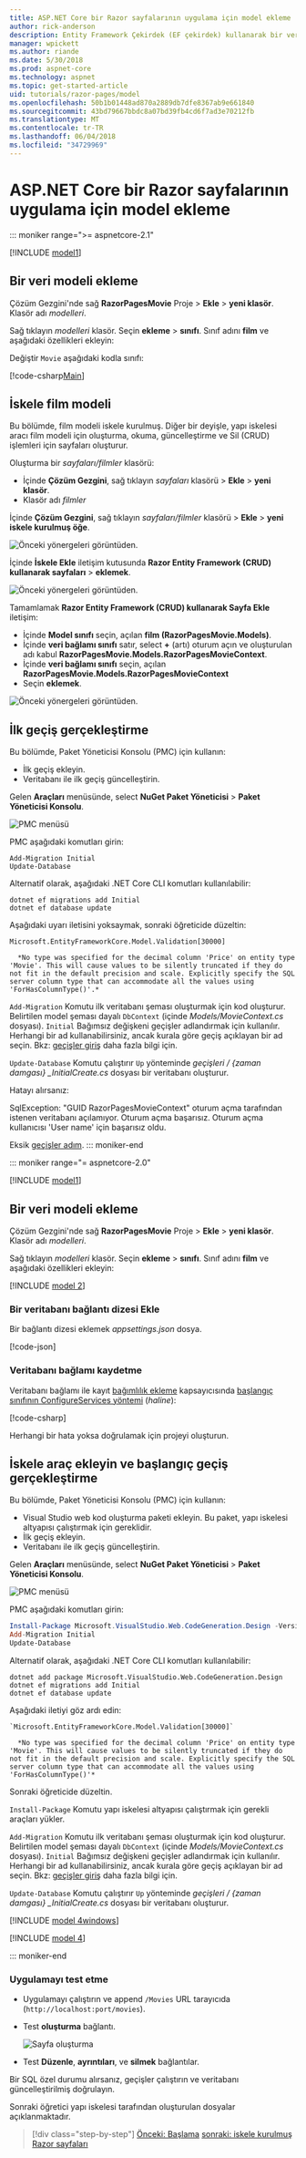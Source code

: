 ```yaml
---
title: ASP.NET Core bir Razor sayfalarının uygulama için model ekleme
author: rick-anderson
description: Entity Framework Çekirdek (EF çekirdek) kullanarak bir veritabanındaki filmler yönetmek için sınıfları ekleme bulur.
manager: wpickett
ms.author: riande
ms.date: 5/30/2018
ms.prod: aspnet-core
ms.technology: aspnet
ms.topic: get-started-article
uid: tutorials/razor-pages/model
ms.openlocfilehash: 50b1b01448ad870a2889db7dfe8367ab9e661840
ms.sourcegitcommit: 43bd79667bbdc8a07bd39fb4cd6f7ad3e70212fb
ms.translationtype: MT
ms.contentlocale: tr-TR
ms.lasthandoff: 06/04/2018
ms.locfileid: "34729969"
---
```

# <a name="add-a-model-to-a-razor-pages-app-in-aspnet-core"></a>ASP.NET Core bir Razor sayfalarının uygulama için model ekleme

::: moniker range=">= aspnetcore-2.1"

[!INCLUDE [model1](~/includes/RP/model1.md)]

## <a name="add-a-data-model"></a>Bir veri modeli ekleme

Çözüm Gezgini'nde sağ **RazorPagesMovie** Proje > **Ekle** > **yeni klasör**. Klasör adı *modelleri*.

Sağ tıklayın *modelleri* klasör. Seçin **ekleme** > **sınıfı**. Sınıf adını **film** ve aşağıdaki özellikleri ekleyin:

Değiştir `Movie` aşağıdaki kodla sınıfı:

[!code-csharp[Main](razor-pages-start/sample/RazorPagesMovie21/Models/Movie1.cs?name=snippet)]

## <a name="scaffold-the-movie-model"></a>İskele film modeli

Bu bölümde, film modeli iskele kurulmuş. Diğer bir deyişle, yapı iskelesi aracı film modeli için oluşturma, okuma, güncelleştirme ve Sil (CRUD) işlemleri için sayfaları oluşturur.

Oluşturma bir *sayfaları/filmler* klasörü:

* İçinde **Çözüm Gezgini**, sağ tıklayın *sayfaları* klasörü > **Ekle** > **yeni klasör**.
* Klasör adı *filmler*

İçinde **Çözüm Gezgini**, sağ tıklayın *sayfaları/filmler* klasörü > **Ekle** > **yeni iskele kurulmuş öğe**.

![Önceki yönergeleri görüntüden.](model/_static/sca.png)

İçinde **İskele Ekle** iletişim kutusunda **Razor Entity Framework (CRUD) kullanarak sayfaları** > **eklemek**.

![Önceki yönergeleri görüntüden.](model/_static/add_scaffold.png)

Tamamlamak **Razor Entity Framework (CRUD) kullanarak Sayfa Ekle** iletişim:

* İçinde **Model sınıfı** seçin, açılan **film (RazorPagesMovie.Models)**.
* İçinde **veri bağlamı sınıfı** satır, select **+** (artı) oturum açın ve oluşturulan adı kabul **RazorPagesMovie.Models.RazorPagesMovieContext**.
* İçinde **veri bağlamı sınıfı** seçin, açılan **RazorPagesMovie.Models.RazorPagesMovieContext**
* Seçin **eklemek**.

![Önceki yönergeleri görüntüden.](model/_static/arp.png)

<a name="pmc"></a>
## <a name="perform-initial-migration"></a>İlk geçiş gerçekleştirme

Bu bölümde, Paket Yöneticisi Konsolu (PMC) için kullanın:

* İlk geçiş ekleyin.
* Veritabanı ile ilk geçiş güncelleştirin.

Gelen **Araçları** menüsünde, select **NuGet Paket Yöneticisi** > **Paket Yöneticisi Konsolu**.

  ![PMC menüsü](../first-mvc-app/adding-model/_static/pmc.png)

PMC aşağıdaki komutları girin:

```PMC
Add-Migration Initial
Update-Database
```

Alternatif olarak, aşağıdaki .NET Core CLI komutları kullanılabilir:

```console
dotnet ef migrations add Initial
dotnet ef database update
```

Aşağıdaki uyarı iletisini yoksaymak, sonraki öğreticide düzeltin:

`Microsoft.EntityFrameworkCore.Model.Validation[30000]`

      *No type was specified for the decimal column 'Price' on entity type 'Movie'. This will cause values to be silently truncated if they do not fit in the default precision and scale. Explicitly specify the SQL server column type that can accommodate all the values using 'ForHasColumnType()'.*

`Add-Migration` Komutu ilk veritabanı şeması oluşturmak için kod oluşturur. Belirtilen model şeması dayalı `DbContext` (içinde *Models/MovieContext.cs* dosyası). `Initial` Bağımsız değişkeni geçişler adlandırmak için kullanılır. Herhangi bir ad kullanabilirsiniz, ancak kurala göre geçiş açıklayan bir ad seçin. Bkz: [geçişler giriş](xref:data/ef-mvc/migrations#introduction-to-migrations) daha fazla bilgi için.

`Update-Database` Komutu çalıştırır `Up` yönteminde *geçişleri / {zaman damgası} _InitialCreate.cs* dosyası bir veritabanı oluşturur.

Hatayı alırsanız:

SqlException: "GUID RazorPagesMovieContext" oturum açma tarafından istenen veritabanı açılamıyor. Oturum açma başarısız.
Oturum açma kullanıcısı 'User name' için başarısız oldu.

Eksik [geçişler adım](#pmc).
::: moniker-end

::: moniker range="= aspnetcore-2.0"

[!INCLUDE [model1](~/includes/RP/model1.md)]

## <a name="add-a-data-model"></a>Bir veri modeli ekleme

Çözüm Gezgini'nde sağ **RazorPagesMovie** Proje > **Ekle** > **yeni klasör**. Klasör adı *modelleri*.

Sağ tıklayın *modelleri* klasör. Seçin **ekleme** > **sınıfı**. Sınıf adını **film** ve aşağıdaki özellikleri ekleyin:

[!INCLUDE [model 2](~/includes/RP/model2.md)]

<a name="cs"></a>
### <a name="add-a-database-connection-string"></a>Bir veritabanı bağlantı dizesi Ekle

Bir bağlantı dizesi eklemek *appsettings.json* dosya.

[!code-json[](../../tutorials/razor-pages/razor-pages-start/sample/RazorPagesMovie/appsettings.json?highlight=8-10)]

<a name="reg"></a>
###  <a name="register-the-database-context"></a>Veritabanı bağlamı kaydetme

Veritabanı bağlamı ile kayıt [bağımlılık ekleme](xref:fundamentals/dependency-injection) kapsayıcısında [başlangıç sınıfının ConfigureServices yöntemi](xref:fundamentals/startup#the-startup-class) (*haline*):

[!code-csharp[](../../tutorials/razor-pages/razor-pages-start/sample/RazorPagesMovie/Startup.cs?name=snippet_ConfigureServices&highlight=3-5,7-9)]

Herhangi bir hata yoksa doğrulamak için projeyi oluşturun.

<a name="pmc"></a>
## <a name="add-scaffold-tooling-and-perform-initial-migration"></a>İskele araç ekleyin ve başlangıç geçiş gerçekleştirme

Bu bölümde, Paket Yöneticisi Konsolu (PMC) için kullanın:

* Visual Studio web kod oluşturma paketi ekleyin. Bu paket, yapı iskelesi altyapısı çalıştırmak için gereklidir.
* İlk geçiş ekleyin.
* Veritabanı ile ilk geçiş güncelleştirin.

Gelen **Araçları** menüsünde, select **NuGet Paket Yöneticisi** > **Paket Yöneticisi Konsolu**.

  ![PMC menüsü](../first-mvc-app/adding-model/_static/pmc.png)

PMC aşağıdaki komutları girin:

```powershell
Install-Package Microsoft.VisualStudio.Web.CodeGeneration.Design -Version 2.0.3
Add-Migration Initial
Update-Database
```

Alternatif olarak, aşağıdaki .NET Core CLI komutları kullanılabilir:

```console
dotnet add package Microsoft.VisualStudio.Web.CodeGeneration.Design
dotnet ef migrations add Initial
dotnet ef database update
```

Aşağıdaki iletiyi göz ardı edin:

    `Microsoft.EntityFrameworkCore.Model.Validation[30000]`

      *No type was specified for the decimal column 'Price' on entity type 'Movie'. This will cause values to be silently truncated if they do not fit in the default precision and scale. Explicitly specify the SQL server column type that can accommodate all the values using 'ForHasColumnType()'*

Sonraki öğreticide düzeltin.

`Install-Package` Komutu yapı iskelesi altyapısı çalıştırmak için gerekli araçları yükler.

`Add-Migration` Komutu ilk veritabanı şeması oluşturmak için kod oluşturur. Belirtilen model şeması dayalı `DbContext` (içinde *Models/MovieContext.cs* dosyası). `Initial` Bağımsız değişkeni geçişler adlandırmak için kullanılır. Herhangi bir ad kullanabilirsiniz, ancak kurala göre geçiş açıklayan bir ad seçin. Bkz: [geçişler giriş](xref:data/ef-mvc/migrations#introduction-to-migrations) daha fazla bilgi için.

`Update-Database` Komutu çalıştırır `Up` yönteminde *geçişleri / {zaman damgası} _InitialCreate.cs* dosyası bir veritabanı oluşturur.

[!INCLUDE [model 4windows](~/includes/RP/model4Win.md)]

[!INCLUDE [model 4](~/includes/RP/model4tbl.md)]

::: moniker-end

<a name="test"></a>

### <a name="test-the-app"></a>Uygulamayı test etme

* Uygulamayı çalıştırın ve append `/Movies` URL tarayıcıda (`http://localhost:port/movies`).
* Test **oluşturma** bağlantı.

  ![Sayfa oluşturma](../../tutorials/razor-pages/model/_static/conan.png)

<a name="scaffold"></a>

* Test **Düzenle**, **ayrıntıları**, ve **silmek** bağlantılar.

Bir SQL özel durumu alırsanız, geçişler çalıştırın ve veritabanı güncelleştirilmiş doğrulayın.

Sonraki öğretici yapı iskelesi tarafından oluşturulan dosyalar açıklanmaktadır.

> [!div class="step-by-step"]
> [Önceki: Başlama](xref:tutorials/razor-pages/razor-pages-start)
> [sonraki: iskele kurulmuş Razor sayfaları](xref:tutorials/razor-pages/page)    
